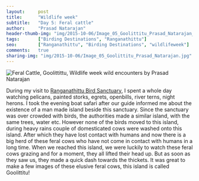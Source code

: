 ```yaml
---
layout:     post
title:      "Wildlife week"
subtitle:   "Day 5: Feral cattle"
author:     "Prasad Natarajan"
header-thumb-img: "img/2015-10-06/Image_05_Goolittitu_Prasad_Natarajan_thumb.jpg"
tags:       ["Birding Destinations", "Ranganathittu"]
seo: 		["Ranganathittu", "Birding Destinations", "wildlifeweek"]
comments:   true
sharing-img: "img/2015-10-06/Image_05_Goolittitu_Prasad_Natarajan.jpg"
---
```



<img src="{{ site.baseurl }}/img/2015-10-06/Image_05_Goolittitu_Prasad_Natarajan.jpg" alt="Feral Cattle, Goolittittu, Wildlife week wild encounters by Prasad Natarajan">

<p>
During my visit to <a href="http://www.wilderhood.com/destination/Ranganathittu">Ranganathittu Bird Sanctuary</a>, I spent a whole day watching pelicans, painted storks, egrets, openbills, river terns, night herons. I took the evening boat safari after our guide informed me about the existence of a man made island beside this sanctuary. Since the sanctuary was over crowded with birds, the authorities made a similar island, with the same trees, water etc. However none of the birds moved to this island, during heavy rains couple of domesticated cows were washed onto this island. After which they have lost contact with humans and now there is a big herd of these feral cows who have not come in contact with humans in a long time. When we reached this island, we were luckily to watch these feral cows grazing and for a moment, they all lifted their head up. But as soon as they saw us, they made a quick dash towards the thickets. It was great to make a few images of these elusive feral cows, this island is called Goolittitu!
</p>